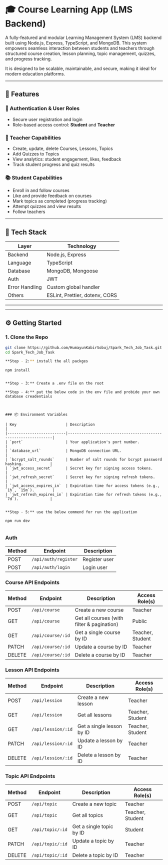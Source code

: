 # 🎓 Course Learning App (LMS Backend)
A fully-featured and modular Learning Management System (LMS) backend built using Node.js, Express, TypeScript, and MongoDB. This system empowers seamless interaction between students and teachers through structured course creation, lesson planning, topic management, quizzes, and progress tracking.

It is designed to be scalable, maintainable, and secure, making it ideal for modern education platforms.

---

## 🚀 Features

### 👥 Authentication & User Roles

- Secure user registration and login
- Role-based access control: **Student** and **Teacher**

### 🎯 Teacher Capabilities

- Create, update, delete Courses, Lessons, Topics
- Add Quizzes to Topics
- View analytics: student engagement, likes, feedback
- Track student progress and quiz results

### 📚 Student Capabilities

- Enroll in and follow courses
- Like and provide feedback on courses
- Mark topics as completed (progress tracking)
- Attempt quizzes and view results
- Follow teachers

---

## 🧰 Tech Stack

| Layer          | Technology                     |
| -------------- | ------------------------------ |
| Backend        | Node.js, Express               |
| Language       | TypeScript                     |
| Database       | MongoDB, Mongoose              |
| Auth           | JWT                            |
| Error Handling | Custom global handler          |
| Others         | ESLint, Prettier, dotenv, CORS |

---

---

## ⚙️ Getting Started

### 1. Clone the Repo

```bash
git clone https://github.com/HumayunKabirSobuj/Spark_Tech_Job_Task.git
cd Spark_Tech_Job_Task

**Step - 2:** install the all packges
```

    npm install

```

**Step - 3:** Create a .env file on the root

**Step - 4:** put the below code in the env file and probide your own database creadentials



### 📦 Environment Variables

| Key                      | Description                                                   |
|--------------------------|---------------------------------------------------------------|
| `port`                   | Your application's port number.                               |
| `database_url`           | MongoDB connection URL.                                       |
| `bcrypt_salt_rounds`     | Number of salt rounds for bcrypt password hashing.            |
| `jwt_access_secret`      | Secret key for signing access tokens.                         |
| `jwt_refresh_secret`     | Secret key for signing refresh tokens.                        |
| `jwt_access_expires_in`  | Expiration time for access tokens (e.g., `1h`, `15m`).        |
| `jwt_refresh_expires_in` | Expiration time for refresh tokens (e.g., `7d`).              |


**Step - 5:** use the below commend for run the application

```

    npm run dev

```

```

### Auth

| Method | Endpoint              | Description   |
| ------ | --------------------- | ------------- |
| POST   | `/api/auth/register` | Register user |
| POST   | `/api/auth/login`  | Login user    |


### Course API Endpoints

| Method | Endpoint             | Description                                | Access Role(s)   |
| ------ | -------------------- | ------------------------------------------ | ---------------- |
| POST   | `/api/course`     | Create a new course                        | Teacher          |
| GET    | `/api/course`     | Get all courses (with filter & pagination) | Public           |
| GET    | `/api/course/:id` | Get a single course by ID                  | Teacher, Student |
| PATCH  | `/api/course/:id` | Update a course by ID                      | Teacher          |
| DELETE | `/api/course/:id` | Delete a course by ID                      | Teacher          |

### Lesson API Endpoints

| Method | Endpoint             | Description               | Access Role(s)   |
| ------ | -------------------- | ------------------------- | ---------------- |
| POST   | `/api/lession`     | Create a new lesson       | Teacher          |
| GET    | `/api/lession`     | Get all lessons           | Teacher, Student |
| GET    | `/api/lession/:id` | Get a single lesson by ID | Teacher, Student |
| PATCH  | `/api/lession/:id` | Update a lesson by ID     | Teacher          |
| DELETE | `/api/lession/:id` | Delete a lesson by ID     | Teacher          |

### Topic API Endpoints

| Method | Endpoint            | Description              | Access Role(s)   |
| ------ | ------------------- | ------------------------ | ---------------- |
| POST   | `/api/topic`     | Create a new topic       | Teacher          |
| GET    | `/api/topic`     | Get all topics           | Teacher, Student |
| GET    | `/api/topic/:id` | Get a single topic by ID | Student          |
| PATCH  | `/api/topic/:id` | Update a topic by ID     | Teacher          |
| DELETE | `/api/topic/:id` | Delete a topic by ID     | Teacher          |

